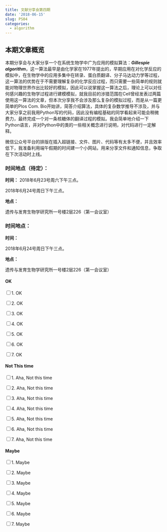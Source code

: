 ```yaml
---
title: 文献分享会第四期
date: '2018-06-15'
slug: PS04
categories:
  - algorithm
---
```


## 本期文章概览
本期分享会与大家分享一个在系统生物学中广为应用的模拟算法：***Gillespie algorithm***，这一算法最早是由化学家在1977年提出的，早期应用在对化学反应的模拟中，在生物学中的应用多集中在转录、蛋白质翻译、分子马达动力学等过程，这一算法的优势在于不需要理解复杂的化学反应过程，而只需要一些简单的规则就能对物理世界作出比较好的模拟，因此可以说掌握这一算法之后，理论上可以对任何感兴趣的生物学过程进行建模模拟，就我目前的涉猎范围在Cell曾经发表过两篇使用这一算法的文章，但本次分享我不会涉及那么复杂的模拟过程，而是从一篇更简单的Plos Com. Bio开始讲，简答介绍算法，具体的复杂数学推导不涉及，并与大家分享之前我用Python写的代码，因此没有编程基础的同学看起来可能会稍微费力，最终完成一个对一条核糖体的翻译过程的模拟。我会简单地介绍一下Python语言，并对Python中的类的一些相关概念进行说明，对代码进行一定解释。

微信公众号平台的排版在插入超链接、文件、图片、代码等有太多不便，并且效率低下，我准备利用端午假期的时间建一个小网站，用来分享文件和通知信息，争取在下次活动时上线。

### 时间地点（待定）：
**时间：**
2018年6月23号周六下午三点。

2018年6月24号周日下午三点。

**地点：**

遗传与发育生物学研究所一号楼2层226（第一会议室）

### 时间地点：
**时间：**

2018年6月24号周日下午三点。

**地点：**

遗传与发育生物学研究所一号楼2层226（第一会议室）

#### OK
<p><input type="checkbox" name="vehicle" value="Bike" />1. OK</p>
<p><input type="checkbox" name="vehicle" value="Bike" />2. OK</p>
<p><input type="checkbox" name="vehicle" value="Bike" />3. OK</p>
<p><input type="checkbox" name="vehicle" value="Bike" />4. OK</p>
<p><input type="checkbox" name="vehicle" value="Bike" />5. OK</p>
<p><input type="checkbox" name="vehicle" value="Bike" />6. OK</p>
<p><input type="checkbox" name="vehicle" value="Bike" />7. OK</p>

#### Not This time
<p><input type="checkbox" name="vehicle" value="Bike" />1. Aha, Not this time</p>
<p><input type="checkbox" name="vehicle" value="Bike" />2. Aha, Not this time</p>
<p><input type="checkbox" name="vehicle" value="Bike" />3. Aha, Not this time</p>
<p><input type="checkbox" name="vehicle" value="Bike" />4. Aha, Not this time</p>
<p><input type="checkbox" name="vehicle" value="Bike" />5. Aha, Not this time</p>
<p><input type="checkbox" name="vehicle" value="Bike" />6. Aha, Not this time</p>
<p><input type="checkbox" name="vehicle" value="Bike" />7. Aha, Not this time</p>

#### Maybe
<p><input type="checkbox" name="vehicle" value="Bike" />1. Maybe</p>
<p><input type="checkbox" name="vehicle" value="Bike" />2. Maybe</p>
<p><input type="checkbox" name="vehicle" value="Bike" />3. Maybe</p>
<p><input type="checkbox" name="vehicle" value="Bike" />4. Maybe</p>
<p><input type="checkbox" name="vehicle" value="Bike" />5. Maybe</p>
<p><input type="checkbox" name="vehicle" value="Bike" />6. Maybe</p>
<p><input type="checkbox" name="vehicle" value="Bike" />7. Maybe</p>
